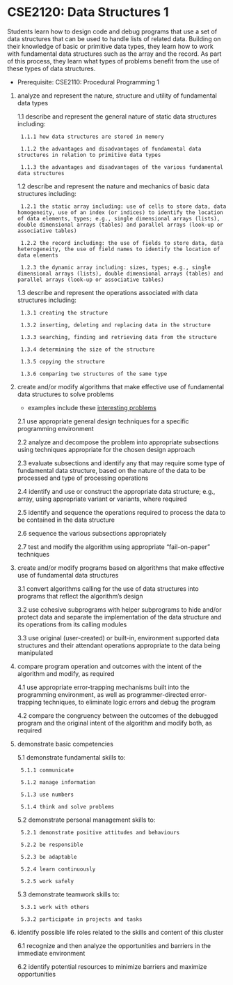 # CSE2120: Data Structures 1

Students learn how to design code and debug programs that use a set of data structures that can be used to handle lists of related data. Building on their knowledge of basic or primitive data types, they learn how to work with fundamental data structures such as the array and the record. As part of this process, they learn what types of problems benefit from the use of these types of data structures.

* Prerequisite: CSE2110: Procedural Programming 1

1. analyze and represent the nature, structure and utility of fundamental data types

    1.1 describe and represent the general nature of static data structures including:

        1.1.1 how data structures are stored in memory

        1.1.2 the advantages and disadvantages of fundamental data structures in relation to primitive data types

        1.1.3 the advantages and disadvantages of the various fundamental data structures

    1.2 describe and represent the nature and mechanics of basic data structures including:

        1.2.1 the static array including: use of cells to store data, data homogeneity, use of an index (or indices) to identify the location of data elements, types; e.g., single dimensional arrays (lists), double dimensional arrays (tables) and parallel arrays (look-up or associative tables)

        1.2.2 the record including: the use of fields to store data, data heterogeneity, the use of field names to identify the location of data elements

        1.2.3 the dynamic array including: sizes, types; e.g., single dimensional arrays (lists), double dimensional arrays (tables) and parallel arrays (look-up or associative tables)

    1.3 describe and represent the operations associated with data structures including:

        1.3.1 creating the structure

        1.3.2 inserting, deleting and replacing data in the structure

        1.3.3 searching, finding and retrieving data from the structure

        1.3.4 determining the size of the structure

        1.3.5 copying the structure

        1.3.6 comparing two structures of the same type

2. create and/or modify algorithms that make effective use of fundamental data structures to solve problems

    * examples include these [interesting problems](https://github.com/callysto/interesting-problems)

    2.1 use appropriate general design techniques for a specific programming environment

    2.2 analyze and decompose the problem into appropriate subsections using techniques appropriate for the chosen design approach

    2.3 evaluate subsections and identify any that may require some type of fundamental data structure, based on the nature of the data to be processed and type of processing operations

    2.4 identify and use or construct the appropriate data structure; e.g., array, using appropriate variant or variants, where required

    2.5 identify and sequence the operations required to process the data to be contained in the data structure

    2.6 sequence the various subsections appropriately

    2.7 test and modify the algorithm using appropriate “fail-on-paper” techniques

3. create and/or modify programs based on algorithms that make effective use of fundamental data structures

    3.1 convert algorithms calling for the use of data structures into programs that reflect the algorithm’s design

    3.2 use cohesive subprograms with helper subprograms to hide and/or protect data and separate the implementation of the data structure and its operations from its calling modules

    3.3 use original (user-created) or built-in, environment supported data structures and their attendant operations appropriate to the data being manipulated

4. compare program operation and outcomes with the intent of the algorithm and modify, as required

    4.1 use appropriate error-trapping mechanisms built into the programming environment, as well as programmer-directed error-trapping techniques, to eliminate logic errors and debug the program

    4.2 compare the congruency between the outcomes of the debugged program and the original intent of the algorithm and modify both, as required

5. demonstrate basic competencies

    5.1 demonstrate fundamental skills to:

        5.1.1 communicate

        5.1.2 manage information

        5.1.3 use numbers

        5.1.4 think and solve problems

    5.2 demonstrate personal management skills to:

        5.2.1 demonstrate positive attitudes and behaviours

        5.2.2 be responsible

        5.2.3 be adaptable

        5.2.4 learn continuously

        5.2.5 work safely

    5.3 demonstrate teamwork skills to:

        5.3.1 work with others

        5.3.2 participate in projects and tasks

6. identify possible life roles related to the skills and content of this cluster

    6.1 recognize and then analyze the opportunities and barriers in the immediate environment

    6.2 identify potential resources to minimize barriers and maximize opportunities

